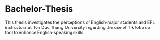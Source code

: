# Bachelor-Thesis
This thesis investigates the perceptions of English-major students and EFL instructors at Ton Duc Thang University regarding the use of TikTok as a tool to enhance English-speaking skills. 
